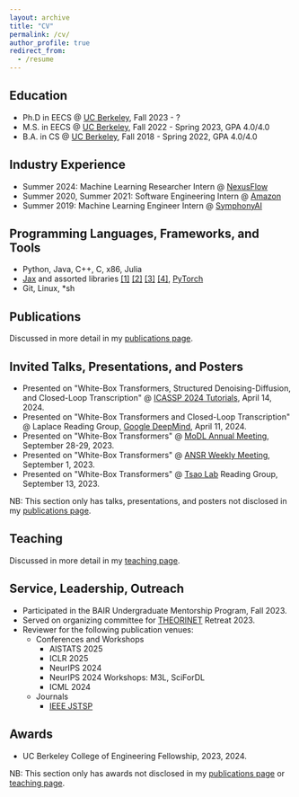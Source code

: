 ```yaml
---
layout: archive
title: "CV"
permalink: /cv/
author_profile: true
redirect_from:
  - /resume
---
```


## Education
* Ph.D in EECS @ [UC Berkeley](https://eecs.berkeley.edu/), Fall 2023 - ?
* M.S. in EECS @ [UC Berkeley](https://eecs.berkeley.edu/), Fall 2022 - Spring 2023, GPA 4.0/4.0
* B.A. in CS @ [UC Berkeley](https://eecs.berkeley.edu/), Fall 2018 - Spring 2022, GPA 4.0/4.0

## Industry Experience
* Summer 2024: Machine Learning Researcher Intern @ [NexusFlow](https://nexusflow.ai/)
* Summer 2020, Summer 2021: Software Engineering Intern @ [Amazon](https://www.amazon.com/)
* Summer 2019: Machine Learning Engineer Intern @ [SymphonyAI](https://www.symphonyai.com/)
  
## Programming Languages, Frameworks, and Tools
* Python, Java, C++, C, x86, Julia
* [Jax](https://github.com/google/jax) and assorted libraries [[1]](https://github.com/google/flax) [[2]](https://github.com/google-deepmind/optax) [[3]](https://github.com/patrick-kidger/equinox) [[4]](https://github.com/patrick-kidger/diffrax), [PyTorch](https://github.com/pytorch/pytorch)
* Git, Linux, \*sh

## Publications
Discussed in more detail in my [publications page](./publications.md).
  
## Invited Talks, Presentations, and Posters
- Presented on "White-Box Transformers, Structured Denoising-Diffusion, and Closed-Loop Transcription" @ [ICASSP 2024 Tutorials](https://cmsworkshops.com/ICASSP2024/tutorials.php#tut25), April 14, 2024.
- Presented on "White-Box Transformers and Closed-Loop Transcription" @ Laplace Reading Group, [Google DeepMind](https://research.google/), April 11, 2024.
- Presented on "White-Box Transformers" @ [MoDL Annual Meeting](https://www.simonsfoundation.org/event/mathematical-and-scientific-foundations-of-deep-learning-annual-meeting-2023/), September 28-29, 2023.
- Presented on "White-Box Transformers" @ [ANSR Weekly Meeting](https://www.darpa.mil/program/assured-neuro-symbolic-learning-and-reasoning), September 1, 2023.
- Presented on "White-Box Transformers" @ [Tsao Lab](https://tsaolab.berkeley.edu/) Reading Group, September 13, 2023.

NB: This section only has talks, presentations, and posters not disclosed in my [publications page](./publications.md).

  
## Teaching
Discussed in more detail in my [teaching page](./teaching.md).
  
## Service, Leadership, Outreach
- Participated in the BAIR Undergraduate Mentorship Program, Fall 2023.
- Served on organizing committee for [THEORINET](https://www.minds.jhu.edu/theorinet/) Retreat 2023.
- Reviewer for the following publication venues:
  - Conferences and Workshops
    - AISTATS 2025
    - ICLR 2025 
    - NeurIPS 2024
    - NeurIPS 2024 Workshops: M3L, SciForDL
    - ICML 2024
  - Journals
    - [IEEE JSTSP](https://signalprocessingsociety.org/publications-resources/special-issue-deadlines/ieee-jstsp-special-issue-seeking-low-dimensionality-deep-neural-networks-slowdnn)

## Awards 
- UC Berkeley College of Engineering Fellowship, 2023, 2024.

NB: This section only has awards not disclosed in my [publications page](./publications.md) or [teaching page](./teaching.md).
